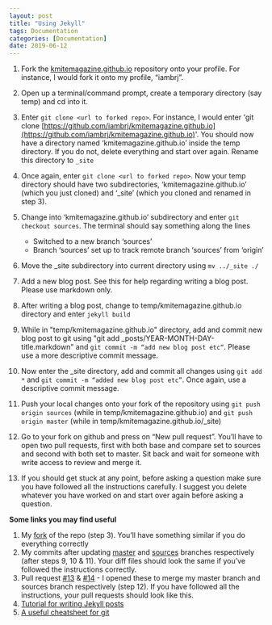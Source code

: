 ```yaml
---
layout: post
title: "Using Jekyll"
tags: Documentation
categories: [Documentation]
date: 2019-06-12 
---
```


  1. Fork the [kmitemagazine.github.io](https://github.com/kmitemagazine/kmitemagazine.github.io) repository onto your profile. For instance, I would fork it onto my profile, “iambrj”.
  2. Open up a terminal/command prompt, create a temporary directory (say temp) and cd into it.
  3. Enter `git clone <url to forked repo>`. For instance, I would enter 'git clone [https://github.com/iambrj/kmitemagazine.github.io](https://github.com/iambrj/kmitemagazine.github.io)'. You should now have a directory named ‘kmitemagazine.github.io’ inside the temp directory. If you do not, delete everything and start over again. Rename this directory to `_site`
  4. Once again, enter `git clone <url to forked repo>`. Now your temp directory should have two subdirectories, ‘kmitemagazine.github.io’ (which you just cloned) and ‘_site’ (which you cloned and renamed in step 3). 
  5. Change into ‘kmitemagazine.github.io’ subdirectory and enter `git checkout sources`. The terminal should say something along the lines

       * Switched to a new branch ‘sources’
       * Branch ‘sources’ set up to track remote branch ‘sources’ from ‘origin’
 
  6. Move the _site subdirectory into current directory using `mv ../_site ./`
  7. Add a new blog post. See this for help regarding writing a blog post. Please use markdown only.
  8. After writing a blog post, change to temp/kmitemagazine.github.io directory and enter `jekyll build`
  9. While in "temp/kmitemagazine.github.io" directory, add and commit new blog post to git using "git add _posts/YEAR-MONTH-DAY-title.markdown" and `git commit -m “add new blog post etc“`. Please use a more descriptive commit message.
  10. Now enter the _site directory, add and commit all changes using `git add *` and `git commit -m “added new blog post etc”`. Once again, use a descriptive commit message.
  11. Push your local changes onto your fork of the repository using `git push origin sources` (while in temp/kmitemagazine.github.io) and `git push origin master` (while in temp/kmitemagazine.github.io/_site)
  12. Go to your fork on github and press on “New pull request”. You’ll have to open two pull requests, first with both base and compare set to sources and second with both set to master. Sit back and wait for someone with write access to review and merge it.
  13. If you should get stuck at any point, before asking a question make sure you have followed all the instructions carefully. I suggest you delete whatever you have worked on and start over again before asking a question.

**Some links you may find useful**
  1. My [fork](https://github.com/iambrj/kmitemagazine.github.io) of the repo (step 3). You’ll have something similar if you do everything correctly
  2. My commits after updating [master](https://github.com/iambrj/kmitemagazine.github.io/commit/f44b3aa391ddea099bc1a3d809a94192c0ae5cbc) and [sources](https://github.com/iambrj/kmitemagazine.github.io/commit/17658ea971964341717de7a2e02db2a245ec5f8f) branches respectively (after steps 9, 10 & 11). Your diff files should look the same if you’ve followed the instructions correctly.
  3. Pull request [#13](https://github.com/kmitemagazine/kmitemagazine.github.io/pull/13) & [#14](https://github.com/kmitemagazine/kmitemagazine.github.io/pull/14) - I opened these to merge my master branch and sources branch respectively (step 12). If you have followed all the instructions, your pull requests should look like this.
  4. [Tutorial for writing Jekyll posts](https://jekyllrb.com/docs/posts/)
  5. [A useful cheatsheet for git](https://education.github.com/git-cheat-sheet-education.pdf)
